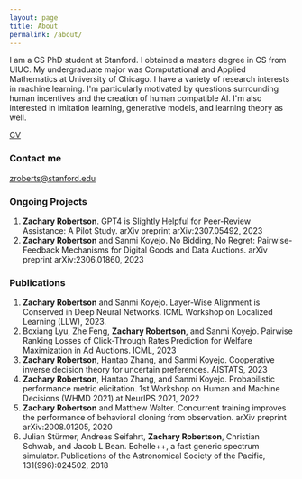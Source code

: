 ```yaml
---
layout: page
title: About
permalink: /about/
---
```


I am a CS PhD student at Stanford. I obtained a masters degree in CS from UIUC. My undergraduate major was Computational and Applied Mathematics at University of Chicago. I have a variety of research interests in machine learning. I'm particularly motivated by questions surrounding human incentives and the creation of human compatible AI. I'm also interested in imitation learning, generative models, and learning theory as well.  

[CV](https://github.com/zrobertson466920/zrobertson466920.github.io/blob/master/Awesome_CV-1.pdf)

### Contact me

[zroberts@stanford.edu](mailto:zroberts@stanford.edu)

### Ongoing Projects

1. **Zachary Robertson**. GPT4 is Slightly Helpful for Peer-Review Assistance: A Pilot Study. arXiv preprint arXiv:2307.05492, 2023
2. **Zachary Robertson** and Sanmi Koyejo. No Bidding, No Regret: Pairwise-Feedback Mechanisms for Digital Goods and Data Auctions. arXiv preprint arXiv:2306.01860, 2023

### Publications

1. **Zachary Robertson** and Sanmi Koyejo. Layer-Wise Alignment is Conserved in Deep Neural Networks. ICML Workshop on Localized Learning (LLW), 2023.
2. Boxiang Lyu, Zhe Feng, **Zachary Robertson**, and Sanmi Koyejo. Pairwise Ranking Losses of Click-Through Rates Prediction for Welfare Maximization in Ad Auctions. ICML, 2023
3. **Zachary Robertson**, Hantao Zhang, and Sanmi Koyejo. Cooperative inverse decision theory for uncertain preferences. AISTATS, 2023
4. **Zachary Robertson**, Hantao Zhang, and Sanmi Koyejo. Probabilistic performance metric elicitation. 1st Workshop
on Human and Machine Decisions (WHMD 2021) at NeurIPS 2021, 2022
5. **Zachary Robertson** and Matthew Walter. Concurrent training improves the performance of behavioral cloning
from observation. arXiv preprint arXiv:2008.01205, 2020
6. Julian Stürmer, Andreas Seifahrt, **Zachary Robertson**, Christian Schwab, and Jacob L Bean. Echelle++, a fast
generic spectrum simulator. Publications of the Astronomical Society of the Pacific, 131(996):024502, 2018
